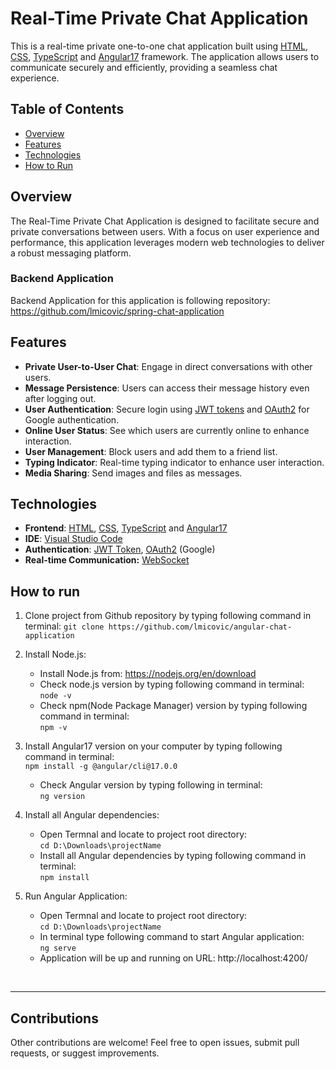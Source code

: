 # Real-Time Private Chat Application

This is a real-time private one-to-one chat application built using [HTML](https://www.w3schools.com/html/ "HTML"), [CSS](https://www.w3schools.com/css/ "CSS"), [TypeScript](https://www.typescriptlang.org/ "TypeScript") and  [Angular17](https://angular.dev/ "Angular") framework. The application allows users to communicate securely and efficiently, providing a seamless chat experience.

## Table of Contents

- [Overview](#overview)
- [Features](#features)
- [Technologies](#technologies)
- [How to Run](#how-to-run)

## Overview

The Real-Time Private Chat Application is designed to facilitate secure and private conversations between users. With a focus on user experience and performance, this application leverages modern web technologies to deliver a robust messaging platform.

### Backend Application
Backend Application for this application is following repository: https://github.com/lmicovic/spring-chat-application

## Features

- **Private User-to-User Chat**: Engage in direct conversations with other users.
- **Message Persistence**: Users can access their message history even after logging out.
- **User Authentication**: Secure login using [JWT tokens](https://en.wikipedia.org/wiki/JSON_Web_Token "JWT tokens") and [OAuth2](https://developers.google.com/identity/protocols/oauth2 "OAuth2") for Google authentication.
- **Online User Status**: See which users are currently online to enhance interaction.
- **User Management**: Block users and add them to a friend list.
- **Typing Indicator**: Real-time typing indicator to enhance user interaction.
- **Media Sharing**: Send images and files as messages.

## Technologies

- **Frontend**: [HTML](https://www.w3schools.com/html/ "HTML"), [CSS](https://www.w3schools.com/css/ "CSS"), [TypeScript](https://www.typescriptlang.org/ "TypeScript") and  [Angular17](https://angular.dev/ "Angular")
- **IDE**: [Visual Studio Code](https://code.visualstudio.com/ "Visual Studio Code")
- **Authentication**: [JWT Token](https://en.wikipedia.org/wiki/JSON_Web_Token "JWT Token"), [OAuth2](https://developers.google.com/identity/protocols/oauth2 "OAuth2") (Google)
- **Real-time Communication:** [WebSocket](https://en.wikipedia.org/wiki/WebSocket#:~:text=WebSocket%20is%20a%20computer%20communications,as%20RFC%206455%20in%202011. "WebSocket")

## How to run
1. Clone project from Github repository by typing following command in terminal:
`git clone https://github.com/lmicovic/angular-chat-application`

2. Install Node.js:
	- Install Node.js from: https://nodejs.org/en/download
	- Check node.js version by typing following command in terminal:<br>
	`node -v`
	- Check npm(Node Package Manager) version by typing following command in terminal:<br>
	`npm -v`
	
3. Install Angular17 version on your computer by typing following command in terminal:<br>
`npm install -g @angular/cli@17.0.0`
	- Check Angular version by typing following in terminal:<br>
`ng version`

4. Install all Angular dependencies:
	- Open Termnal and locate to project root directory:<br>
`cd D:\Downloads\projectName`
	- Install all Angular dependencies by typing following command in terminal:<br>
`npm install`

5. Run Angular Application:
	- Open Termnal and locate to project root directory:<br>
`cd D:\Downloads\projectName`
	- In terminal type following command to start Angular application:<br>
`ng serve`
	- Application will be up and running on URL: http://localhost:4200/
	
<br>

------------

## Contributions
Other contributions are welcome! Feel free to open issues, submit pull requests, or suggest improvements.
